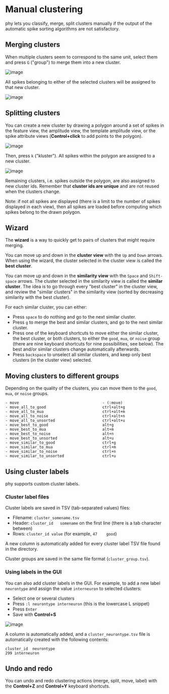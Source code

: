 # Manual clustering

phy lets you classify, merge, split clusters manually if the output of the automatic spike sorting algorithms are not satisfactory.

## Merging clusters

When multiple clusters seem to correspond to the same unit, select them and press `G` ("group") to merge them into a new cluster.

![image](https://user-images.githubusercontent.com/1942359/58953841-ded7b200-8797-11e9-9b2c-0b352c62999a.png)

All spikes belonging to either of the selected clusters will be assigned to that new cluster.

![image](https://user-images.githubusercontent.com/1942359/58953860-eac37400-8797-11e9-962d-2cf79ea55853.png)


## Splitting clusters

You can create a new cluster by drawing a polygon around a set of spikes in the feature view, the amplitude view, the template amplitude view, or the spike attribute views (**Control+click** to add points to the polygon).

![image](https://user-images.githubusercontent.com/1942359/58953705-8d2f2780-8797-11e9-8cca-e64567b9bb1b.png)

Then, press `k` ("kluster"). All spikes within the polygon are assigned to a new cluster.

![image](https://user-images.githubusercontent.com/1942359/58953725-9a4c1680-8797-11e9-9932-ad4ef57150d2.png)

Remaining clusters, i.e. spikes outside the polygon, are also assigned to new cluster ids. Remember that **cluster ids are unique** and are not reused when the clusters change.

Note: if not all spikes are displayed (there is a limit to the number of spikes displayed in each view), then all spikes are loaded before computing which spikes belong to the drawn polygon.


## Wizard

The **wizard** is a way to quickly get to pairs of clusters that might require merging.

You can move up and down in the **cluster view** with the `Up` and `Down` arrows. When using the wizard, the cluster selected in the cluster view is called the **best cluster**.

You can move up and down in the **similarity view** with the `Space` and `Shift-space` arrows. The cluster selected in the similarity view is called the **similar cluster**. The idea is to go through every "best cluster" in the cluster view, and review the "similar clusters" in the similarity view (sorted by decreasing similarity with the best cluster).

For each similar cluster, you can either:

* Press `space` to do nothing and go to the next similar cluster.
* Press `g` to merge the best and similar clusters, and go to the next similar cluster.
* Press one of the keyboard shortcuts to move either the similar cluster, the best cluster, or both clusters, to either the `good`, `mua`, or `noise` group (there are nine keyboard shortcuts for nine possibilities, see below). The best and/or similar clusters change automatically afterwards.
* Press `backspace` to unselect all similar clusters, and keep only best clusters (in the cluster view) selected.


## Moving clusters to different groups

Depending on the quality of the clusters, you can move them to the `good`, `mua`, or `noise` groups.

```
- move                                     - (:move)
- move_all_to_good                         ctrl+alt+g
- move_all_to_mua                          ctrl+alt+m
- move_all_to_noise                        ctrl+alt+n
- move_all_to_unsorted                     ctrl+alt+u
- move_best_to_good                        alt+g
- move_best_to_mua                         alt+m
- move_best_to_noise                       alt+n
- move_best_to_unsorted                    alt+u
- move_similar_to_good                     ctrl+g
- move_similar_to_mua                      ctrl+m
- move_similar_to_noise                    ctrl+n
- move_similar_to_unsorted                 ctrl+u
```


## Using cluster labels

phy supports custom cluster labels.

### Cluster label files

Cluster labels are saved in TSV (tab-separated values) files:

* Filename: `cluster_somename.tsv`
* Header: `cluster_id	somename` on the first line (there is a tab character between)
* Rows: `cluster_id	value` (for example, `47	good`)

A new column is automatically added for every cluster label TSV file found in the directory.

Cluster groups are saved in the same file format (`cluster_group.tsv`).

### Using labels in the GUI

You can also add cluster labels in the GUI. For example, to add a new label `neurontype` and assign the value `interneuron` to selected clusters:

* Select one or several clusters
* Press `:l neurontype interneuron` (this is the lowercase L snippet)
* Press `Enter`
* Save with **Control+S**

![image](https://user-images.githubusercontent.com/1942359/58955810-290f6200-879d-11e9-9fb0-06feb1268787.png)

A column is automatically added, and a `cluster_neurontype.tsv` file is automatically created with the following contents:

```
cluster_id	neurontype
299	interneuron
```


## Undo and redo

You can undo and redo clustering actions (merge, split, move, label) with the **Control+Z** and **Control+Y** keyboard shortcuts.

